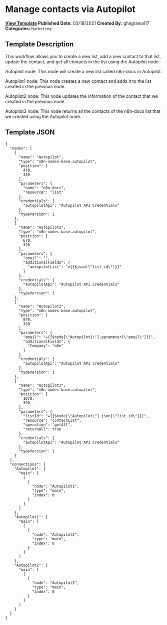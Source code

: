 # Manage contacts via Autopilot

**[View Template](https://n8n.io/workflows/990-/)**  **Published Date:** 03/18/2021  **Created By:** ghagrawal17  **Categories:** `Marketing`  

## Template Description

This workflow allows you to create a new list, add a new contact to that list, update the contact, and get all contacts in the list using the Autopilot node.



Autopilot node: This node will create a new list called n8n-docs in Autopilot.

Autopilot1 node: This node creates a new contact and adds it to the list created in the previous node.

Autopilot2 node: This node updates the information of the contact that we created in the previous node.

Autopilot3 node: This node returns all the contacts of the n8n-docs list that we created using the Autopilot node.

## Template JSON

```
{
  "nodes": [
    {
      "name": "Autopilot",
      "type": "n8n-nodes-base.autopilot",
      "position": [
        470,
        320
      ],
      "parameters": {
        "name": "n8n-docs",
        "resource": "list"
      },
      "credentials": {
        "autopilotApi": "Autopilot API Credentials"
      },
      "typeVersion": 1
    },
    {
      "name": "Autopilot1",
      "type": "n8n-nodes-base.autopilot",
      "position": [
        670,
        320
      ],
      "parameters": {
        "email": "",
        "additionalFields": {
          "autopilotList": "={{$json[\"list_id\"]}}"
        }
      },
      "credentials": {
        "autopilotApi": "Autopilot API Credentials"
      },
      "typeVersion": 1
    },
    {
      "name": "Autopilot2",
      "type": "n8n-nodes-base.autopilot",
      "position": [
        870,
        320
      ],
      "parameters": {
        "email": "={{$node[\"Autopilot1\"].parameter[\"email\"]}}",
        "additionalFields": {
          "Company": "n8n"
        }
      },
      "credentials": {
        "autopilotApi": "Autopilot API Credentials"
      },
      "typeVersion": 1
    },
    {
      "name": "Autopilot3",
      "type": "n8n-nodes-base.autopilot",
      "position": [
        1070,
        320
      ],
      "parameters": {
        "listId": "={{$node[\"Autopilot\"].json[\"list_id\"]}}",
        "resource": "contactList",
        "operation": "getAll",
        "returnAll": true
      },
      "credentials": {
        "autopilotApi": "Autopilot API Credentials"
      },
      "typeVersion": 1
    }
  ],
  "connections": {
    "Autopilot": {
      "main": [
        [
          {
            "node": "Autopilot1",
            "type": "main",
            "index": 0
          }
        ]
      ]
    },
    "Autopilot1": {
      "main": [
        [
          {
            "node": "Autopilot2",
            "type": "main",
            "index": 0
          }
        ]
      ]
    },
    "Autopilot2": {
      "main": [
        [
          {
            "node": "Autopilot3",
            "type": "main",
            "index": 0
          }
        ]
      ]
    }
  }
}
```
